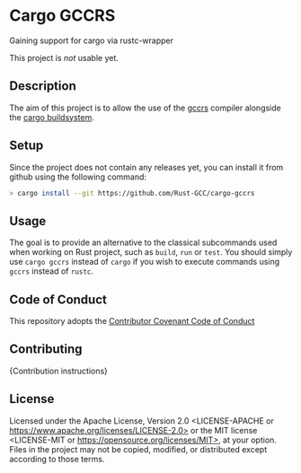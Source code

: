 # Cargo GCCRS

Gaining support for cargo via rustc-wrapper

This project is *not* usable yet.

## Description

The aim of this project is to allow the use of the [gccrs](https://github.com/Rust-GCC/gccrs)
compiler alongside the [cargo buildsystem](https://github.com/rust-lang/cargo).

## Setup

Since the project does not contain any releases yet, you can install it from github using
the following command:

```sh
> cargo install --git https://github.com/Rust-GCC/cargo-gccrs
```

## Usage

The goal is to provide an alternative to the classical subcommands used when working on
Rust project, such as `build`, `run` or `test`. You should simply use `cargo gccrs` instead
of `cargo` if you wish to execute commands using `gccrs` instead of `rustc`.

## Code of Conduct

This repository adopts the [Contributor Covenant Code of
Conduct](https://www.contributor-covenant.org/version/1/4/code-of-conduct/)

## Contributing

{Contribution instructions}

## License

Licensed under the Apache License, Version 2.0 <LICENSE-APACHE or
https://www.apache.org/licenses/LICENSE-2.0> or the MIT license <LICENSE-MIT or
https://opensource.org/licenses/MIT>, at your option. Files in the project may
not be copied, modified, or distributed except according to those terms.
